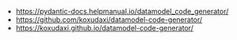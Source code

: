 - https://pydantic-docs.helpmanual.io/datamodel_code_generator/
- https://github.com/koxudaxi/datamodel-code-generator/
- https://koxudaxi.github.io/datamodel-code-generator/